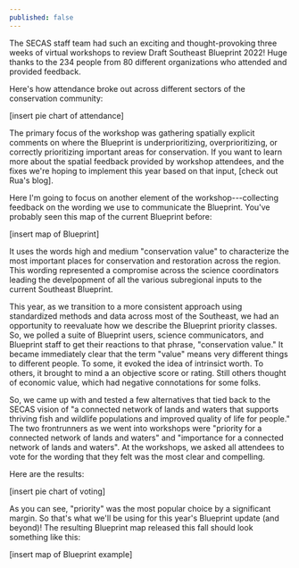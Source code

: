 ```yaml
---
published: false
---
```

The SECAS staff team had such an exciting and thought-provoking three weeks of virtual workshops to review Draft Southeast Blueprint 2022! Huge thanks to the 234 people from 80 different organizations who attended and provided feedback.

Here's how attendance broke out across different sectors of the conservation community:

[insert pie chart of attendance]

The primary focus of the workshop was gathering spatially explicit comments on where the Blueprint is underprioritizing, overprioritizing, or correctly prioritizing important areas for conservation. If you want to learn more about the spatial feedback provided by workshop attendees, and the fixes we're hoping to implement this year based on that input, [check out Rua's blog]. 

Here I'm going to focus on another element of the workshop---collecting feedback on the wording we use to communicate the Blueprint. You've probably seen this map of the current Blueprint before:

[insert map of Blueprint]

It uses the words high and medium "conservation value" to characterize the most important places for conservation and restoration across the region. This wording represented a compromise across the science coordinators leading the develpopment of all the various subregional inputs to the current Southeast Blueprint.

This year, as we transition to a more consistent approach using standardized methods and data across most of the Southeast, we had an opportunity to reevaluate how we describe the Blueprint priority classes. So, we polled a suite of Blueprint users, science communicators, and Blueprint staff to get their reactions to that phrase, "conservation value." It became immediately clear that the term "value" means very different things to different people. To some, it evoked the idea of intrinsict worth. To others, it brought to mind a an objective score or rating. Still others thought of economic value, which had negative connotations for some folks.

So, we came up with and tested a few alternatives that tied back to the SECAS vision of "a connected network of lands and waters that supports thriving fish and wildlife populations and improved quality of life for people." The two frontrunners as we went into workshops were "priority for a connected network of lands and waters" and "importance for a connected network of lands and waters". At the workshops, we asked all attendees to vote for the wording that they felt was the most clear and compelling.

Here are the results:

[insert pie chart of voting]

As you can see, "priority" was the most popular choice by a significant margin. So that's what we'll be using for this year's Blueprint update (and beyond)! The resulting Blueprint map released this fall should look something like this:

[insert map of Blueprint example]